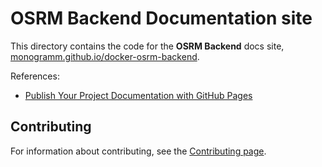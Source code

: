 # **OSRM Backend** Documentation site

This directory contains the code for the **OSRM Backend** docs site, [monogramm.github.io/docker-osrm-backend](https://monogramm.github.io/docker-osrm-backend).

References:
* [Publish Your Project Documentation with GitHub Pages](https://github.blog/2016-08-22-publish-your-project-documentation-with-github-pages/)

## Contributing

For information about contributing, see the [Contributing page](https://github.com/Monogramm/docker-osrm-backend/blob/master/CONTRIBUTING.md).
